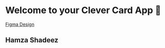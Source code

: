# Welcome to your Clever Card App 👋

[Figma Design](https://www.figma.com/design/vK2t64h08VtsuQ0kMDPt4r/Flashcards?node-id=0-1&node-type=canvas&t=iGtD1sRIgUB0HT4w-0) 

## Hamza Shadeez
